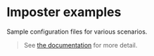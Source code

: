# Imposter examples

Sample configuration files for various scenarios.

> See [the documentation](https://docs.imposter.sh) for more detail.
